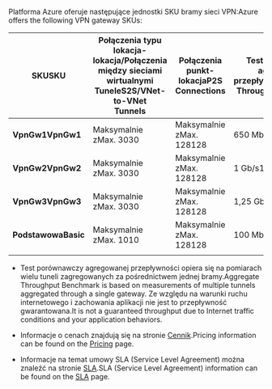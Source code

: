 <span data-ttu-id="5cc32-101">Platforma Azure oferuje następujące jednostki SKU bramy sieci VPN:</span><span class="sxs-lookup"><span data-stu-id="5cc32-101">Azure offers the following VPN gateway SKUs:</span></span>

|<span data-ttu-id="5cc32-102">**SKU**</span><span class="sxs-lookup"><span data-stu-id="5cc32-102">**SKU**</span></span>   | <span data-ttu-id="5cc32-103">**Połączenia typu lokacja-lokacja/Połączenia między sieciami wirtualnymi<br>Tunele**</span><span class="sxs-lookup"><span data-stu-id="5cc32-103">**S2S/VNet-to-VNet<br>Tunnels**</span></span> | <span data-ttu-id="5cc32-104">**Połączenia<br>punkt-lokacja**</span><span class="sxs-lookup"><span data-stu-id="5cc32-104">**P2S<br>Connections**</span></span> | <span data-ttu-id="5cc32-105">**Test porównawczy<br>agregowanej przepływności**</span><span class="sxs-lookup"><span data-stu-id="5cc32-105">**Aggregate<br>Throughput Benchmark**</span></span> |
|---       | ---                             | ---                    | ---                         |
|<span data-ttu-id="5cc32-106">**VpnGw1**</span><span class="sxs-lookup"><span data-stu-id="5cc32-106">**VpnGw1**</span></span>| <span data-ttu-id="5cc32-107">Maksymalnie z</span><span class="sxs-lookup"><span data-stu-id="5cc32-107">Max.</span></span> <span data-ttu-id="5cc32-108">30</span><span class="sxs-lookup"><span data-stu-id="5cc32-108">30</span></span>                         | <span data-ttu-id="5cc32-109">Maksymalnie z</span><span class="sxs-lookup"><span data-stu-id="5cc32-109">Max.</span></span> <span data-ttu-id="5cc32-110">128</span><span class="sxs-lookup"><span data-stu-id="5cc32-110">128</span></span>               | <span data-ttu-id="5cc32-111">650 Mb/s</span><span class="sxs-lookup"><span data-stu-id="5cc32-111">650 Mbps</span></span>                    |
|<span data-ttu-id="5cc32-112">**VpnGw2**</span><span class="sxs-lookup"><span data-stu-id="5cc32-112">**VpnGw2**</span></span>| <span data-ttu-id="5cc32-113">Maksymalnie z</span><span class="sxs-lookup"><span data-stu-id="5cc32-113">Max.</span></span> <span data-ttu-id="5cc32-114">30</span><span class="sxs-lookup"><span data-stu-id="5cc32-114">30</span></span>                         | <span data-ttu-id="5cc32-115">Maksymalnie z</span><span class="sxs-lookup"><span data-stu-id="5cc32-115">Max.</span></span> <span data-ttu-id="5cc32-116">128</span><span class="sxs-lookup"><span data-stu-id="5cc32-116">128</span></span>               | <span data-ttu-id="5cc32-117">1 Gb/s</span><span class="sxs-lookup"><span data-stu-id="5cc32-117">1 Gbps</span></span>                      |
|<span data-ttu-id="5cc32-118">**VpnGw3**</span><span class="sxs-lookup"><span data-stu-id="5cc32-118">**VpnGw3**</span></span>| <span data-ttu-id="5cc32-119">Maksymalnie z</span><span class="sxs-lookup"><span data-stu-id="5cc32-119">Max.</span></span> <span data-ttu-id="5cc32-120">30</span><span class="sxs-lookup"><span data-stu-id="5cc32-120">30</span></span>                         | <span data-ttu-id="5cc32-121">Maksymalnie z</span><span class="sxs-lookup"><span data-stu-id="5cc32-121">Max.</span></span> <span data-ttu-id="5cc32-122">128</span><span class="sxs-lookup"><span data-stu-id="5cc32-122">128</span></span>               | <span data-ttu-id="5cc32-123">1,25 Gb/s</span><span class="sxs-lookup"><span data-stu-id="5cc32-123">1.25 Gbps</span></span>                   |
|<span data-ttu-id="5cc32-124">**Podstawowa**</span><span class="sxs-lookup"><span data-stu-id="5cc32-124">**Basic**</span></span> | <span data-ttu-id="5cc32-125">Maksymalnie z</span><span class="sxs-lookup"><span data-stu-id="5cc32-125">Max.</span></span> <span data-ttu-id="5cc32-126">10</span><span class="sxs-lookup"><span data-stu-id="5cc32-126">10</span></span>                         | <span data-ttu-id="5cc32-127">Maksymalnie z</span><span class="sxs-lookup"><span data-stu-id="5cc32-127">Max.</span></span> <span data-ttu-id="5cc32-128">128</span><span class="sxs-lookup"><span data-stu-id="5cc32-128">128</span></span>               | <span data-ttu-id="5cc32-129">100 Mb/s</span><span class="sxs-lookup"><span data-stu-id="5cc32-129">100 Mbps</span></span>                    | 
|          |                                 |                        |                             | 

- <span data-ttu-id="5cc32-130">Test porównawczy agregowanej przepływności opiera się na pomiarach wielu tuneli zagregowanych za pośrednictwem jednej bramy.</span><span class="sxs-lookup"><span data-stu-id="5cc32-130">Aggregate Throughput Benchmark is based on measurements of multiple tunnels aggregated through a single gateway.</span></span> <span data-ttu-id="5cc32-131">Ze względu na warunki ruchu internetowego i zachowania aplikacji nie jest to przepływność gwarantowana.</span><span class="sxs-lookup"><span data-stu-id="5cc32-131">It is not a guaranteed throughput due to Internet traffic conditions and your application behaviors.</span></span>

- <span data-ttu-id="5cc32-132">Informacje o cenach znajdują się na stronie [Cennik](https://azure.microsoft.com/pricing/details/vpn-gateway).</span><span class="sxs-lookup"><span data-stu-id="5cc32-132">Pricing information can be found on the [Pricing](https://azure.microsoft.com/pricing/details/vpn-gateway) page.</span></span>

- <span data-ttu-id="5cc32-133">Informacje na temat umowy SLA (Service Level Agreement) można znaleźć na stronie [SLA](https://azure.microsoft.com/support/legal/sla/vpn-gateway/).</span><span class="sxs-lookup"><span data-stu-id="5cc32-133">SLA (Service Level Agreement) information can be found on the [SLA](https://azure.microsoft.com/support/legal/sla/vpn-gateway/) page.</span></span>